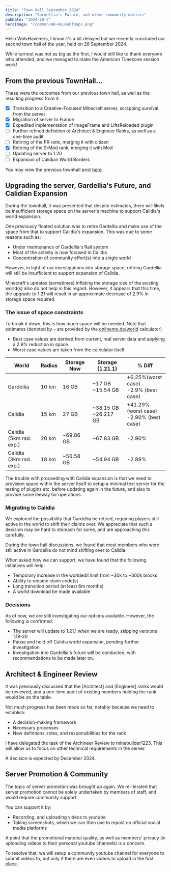 ```yaml
---
title: "Town Hall September 2024"
description: "Gardellia's Future, and other community matters"
pubDate: "2024-10-7"
heroImage: "/common/WH-HouseOfReps.png"
---
```


Hello WolvHaveners, I know it's a bit delayed but we recently concluded our second town hall of the year, held on 28 September 2024. 

While turnout was not as big as the first, I would still like to thank everyone who attended, and we managed to make the American Timezone session work!

## From the previous TownHall...

These were the outcomes from our previous town hall, as well as the resulting progress from it:

- [x] Transition to a Creative-Focused Minecraft server, scrapping survival from the server
- [x] Migration of server to France
- [x] Expedited implementation of ImageFrame and LiftsReloaded plugin
- [ ] Further refined definition of Architect & Engineer Ranks, as well as a one-time audit
- [ ] Retiring of the PR rank, merging it with citizen
- [x] Retiring of the SrMod rank, merging it with Mod
- [ ] Updating server to 1.20
- [ ] Expansion of Calidian World Borders

You may view the previous townhall post [here](http://localhost:4321/news/townhall-2024-01/)

## Upgrading the server, Gardellia's Future, and Calidian Expansion

During the townhall, it was presented that despite estimates, there will likely be insufficient storage space on the server's machine to support Calidia's world expansion.

One previously floated solution was to retire Gardellia and make use of the space from that to support Calidia's expansion. This was due to some reasons such as:

- Under maintenance of Gardellia's Rail system
- Most of the activity is now focused in Calidia
- Concentration of community effort(s) into a single world

However, in light of our investigations into storage space, retiring Gardellia will still be insufficient to support expansion of Calidia. 

Minecraft's updates (sometimes) inflating the storage size of the existing world(s) also do not help in this regard. However, it appears that this time, the upgrade to 1.21 will result in an approximate decrease of 2.9% in storage space required.

### The issue of space constraints

To break it down, this is how much space will be needed. Note that estimates (denoted by `~` are provided by the [onlinemo.de/world](https://onlinemo.de/world) calculator)
- Best case values are derived from current, real server data and applying a 2.9% reduction in space
- Worst case values are taken from the calculator itself

|World|Radius|Storage Now| Storage (1.21.1) | % Diff 
|-|-|-|-|-|
|Gardellia|10 km|16 GB|~17 GB<br/>~15.54 GB| +6.25%(worst case)<br/>-2.9% (best case)  
|Calidia|15 km|27 GB|~38.15 GB<br/>~26.217 GB| +41.29% (worst case)<br/>-2.90% (best case)
|Calidia<br/>(5km rad. exp.)|20 km|~69.86 GB|~67.83 GB| -2.90%
|Calidia<br/>(3km rad. exp.)|18 km|~56.58 GB|~54.94 GB | -2.89%

The trouble with proceeding with Calidia expansion is that we need to provision space within the server itself to setup a minimal test server for the testing of plugins etc. before updating again in the future, and also to provide some leeway for operations.

### Migrating to Calidia

We explored the possibility that Gardellia be retired, requiring players still active in the world to shift their claims over. We appreciate that such a decision may be hard to stomach for some, and are approaching this carefully.

During the town hall discussions, we found that most members who were still active in Gardellia do not mind shifting over to Calidia.

When asked how we can support, we have found that the following initiatives will help:
- Temporary increase in the worldedit limit from ~30k to ~300k blocks
- Ability to rename claim code(s)
- Long transition period (at least 6m months)
- A world download be made available

### Decisions

As of now, we are still investigating our options available. However, the following is confirmed:
- The server will update to 1.21.1 when we are ready, skipping versions 1.19-20
- Pause and hold off Calidia world expansion, pending further investigation
- Investigation into Gardellia's future will be conducted, with recommendations to be made later on.

## Architect & Engineer Review

It was previously discussed that the [Architect] and [Engineer] ranks would be reviewed, and a one-time audit of existing members holding the rank would be on the table.

Not much progress has been made so far, notably because we need to establish:
- A decision-making framework
- Necessary processes
- New defintions, roles, and responsibilities for the rank

I have delegated the task of the Archineer Review to minebuilder1223. This will allow us to focus on other technical requirements in the server.

A decision is expected by December 2024.

## Server Promotion & Community

The topic of server promotion was brought up again. We re-iterated that server promotion cannot be solely undertaken by members of staff, and would require community support.

You can support it by:
- Recording, and uploading videos to youtube
- Taking screenshots, which we can then use to repost on official social media platforms

A point that the promotional material quality, as well as members' privacy (in uploading videos to their personal youtube channels) is a concern.

To resolve that, we will setup a community youtube channel for everyone to submit videos to, but only if there are even videos to upload in the first place.